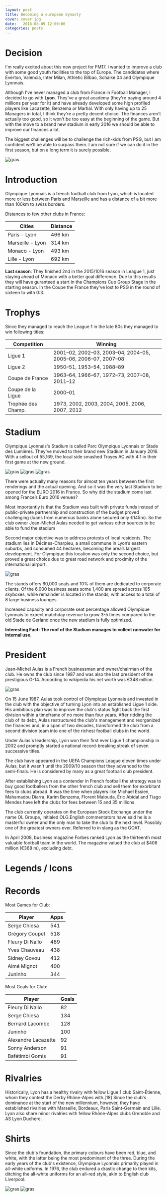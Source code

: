 ```yaml
---
layout: post
title: Becoming a european dynasty
cover: cover.jpg
date:   2016-08-09 12:00:00
categories: posts
---
```


# Decision
I'm really excited about this new project for FM17. I wanted to improve a club with some good youth facilities to the top of Europe. The candidates where Everton, Valencia, Inter Milan, Athletic Bilbao, Schalke 04 and Olympique Lyonnais.

Although I've never managed a club from France in Football Manager, I decided to go with **Lyon**. They've a great academy (they're paying around 4 millions per year for it) and have already developed some high profiled players like Lacazette, Benzema or Martial. With only having up to 25 Managers in total, I think they're a pretty decent choice. The finances aren't actually too good, so it won't be too easy at the beginning of the game. But with the move to a brand new stadium in early 2016 we should be able to improve our finances a lot.

The biggest challenges will be to challenge the rich-kids from PSG, but I am confident we'll be able to surpass them. I am not sure if we can do it in the first season, but on a long term it is surely possible.

![gras](images/lyon-banner.jpg)



# Introduction

Olympique Lyonnais is a french football club from Lyon, which is located more or less between Paris and Marseille and has a distance of a bit more than 100km to swiss borders.

Distances to few other clubs in France:

 **Cities**         | **Distance** |
---------------- | --------|
Paris - Lyon     | 466 km  |
Marseille - Lyon | 314 km  |
Monaco - Lyon    | 493 km  |
Lille - Lyon     | 692 km  |



**Last season**: They finished 2nd in the 2015/1016 season in League 1, just staying ahead of Monaco with a better goal difference. Due to this results they will have guranteed a start in the Champions Cup Group Stage in the starting season. In the Coupe the France they've lost to PSG in the round of sixteen to with 0:3.





# Trophys

Since they managed to reach the League 1 in the late 80s they managed to win following titles:

**Competition**       | **Winning** |
--------------------- | --------|
Ligue 1        | 2001–02, 2002–03, 2003–04, 2004–05, 2005–06, 2006–07, 2007–08
Ligue 2        |  1950–51, 1953–54, 1988–89
Coupe de France       | 1963–64, 1966–67, 1972–73, 2007–08, 2011–12
Coupe de la Ligue     | 2000–01
Trophée des Champ. |  1973, 2002, 2003, 2004, 2005, 2006, 2007, 2012

# Stadium

Olympique Lyonnais's Stadium is called Parc Olympique Lyonnais or Stade des Lumières. They've moved to their brand new Stadium in January 2016.  With a sellout of 55,169, the local side smashed Troyes AC with 4:1 in their first game at the new ground.

![gras](images/stadium-1.jpg)
![gras](images/stadium-3.jpg)
![gras](images/stadium-4.jpg)



There were actually many reasons for almost ten years between the first renderings and the actual opening. And so it was the very last Stadium to be opened for the EURO 2016 in France.  So why did the stadium come last among France’s Euro 2016 venues?

Most importantly is that the Stadium was built with private funds instead of public-private partnership and construction of the budget proved challenging (loans from numerous banks alone secured only €145m). So the club owner Jean-Michel Aulas needed to get various other sources to be able to fund the stadium

Second major objective was to address protests of local residents. The stadium lies in Décines-Charpieu, a small commune in Lyon’s eastern suburbs, and consumed 44 hectares, becoming the area’s largest development. For Olympique this location was only the second choice, but proved a great choice due to great road network and proximity of the international airport.

![gras](/images/access-stadium.jpg)

The stands offers 60,000 seats and 10% of them are dedicated to corporate clients. Of the 6,000 business seats some 1,400 are spread across 105 skyboxes, while remainder is located in the stands, with access to a total of 8 large business lounges.

Increased capacity and corporate seat percentage allowed Olympique Lyonnais to expect matchday revenue to grow 3-5 times compared to the old Stade de Gerland once the new stadium is fully optimized.

**Interesting Fact: The roof of the Stadium manages to collect rainwater for internal use.**

# President

Jean-Michel Aulas is a French businessman and owner/chairman of the club. He owns the club since 1987 and was also the last president of the prestigious G-14. According to wikipedia his net worth was €348 million.

![gras](/images/president.jpg)


On 15 June 1987, Aulas took control of Olympique Lyonnais and invested in the club with the objective of turning Lyon into an established Ligue 1 side. His ambitious plan was to improve the club's status fight back  the first division within a timeframe of no more than four years. After ridding the club of its debt, Aulas restructured the club's management and reorganized the finances and, in a span of two decades, transformed the club from a second division team into one of the richest football clubs in the world.

Under Aulas's leadership, Lyon won their first ever Ligue 1 championship in 2002 and promptly started a national record-breaking streak of seven successive titles.

The club have appeared in the UEFA Champions League eleven times under Aulas, but it wasn't until the 2009/10 season that they advanced to the semi-finals. He is considered by many as a great football club president.

After establishing Lyon as a contender in French football the strategy was to buy good footballers from the other french club and sell them for exorbitant fees to clubs abroad. It was the time when players like Michael Essien, Mahamadou Diarra, Karim Benzema, Florent Malouda, Éric Abidal and Tiago Mendes have left the clubs for fees between 15 and 35 millions.

The club currently operates on the European Stock Exchange under the name OL Groupe, initialed OLG.English commentators have said he is a masterful owner and the only man to take the club to the next level. Possibly one of the greatest owners ever. Referred to in slang as the GOAT.

In April 2008, business magazine Forbes ranked Lyon as the thirteenth most valuable football team in the world. The magazine valued the club at $408 million (€368 m), excluding debt.



# Legends / Icons



# Records

Most Games for Club:

**Player**       | **Apps** |
--------------------- | -------- |
Serge Chiesa	  | 541
Grégory Coupet  |	518
Fleury Di Nallo	| 489
Yves Chauveau	  | 438
Sidney Govou	  | 412
Aimé Mignot	    | 400
Juninho	        | 344



Most Goals for Club:

**Player**           | **Goals** |
-------------------- | ---------- |
 Fleury Di Nallo     | 82
 Serge Chiesa	       | 134
 Bernard Lacombe     | 128
 Juninho		         | 100
 Alexandre Lacazette | 92
 Sonny Anderson      | 91
 Bafétimbi Gomis     | 91

# Rivalries

Historically, Lyon has a healthy rivalry with fellow Ligue 1 club Saint-Étienne, whom they contest the Derby Rhône-Alpes with.[18] Since the club's dominance at the start of the new millennium, however, they have established rivalries with Marseille, Bordeaux, Paris Saint-Germain and Lille. Lyon also share minor rivalries with fellow Rhône-Alpes clubs Grenoble and AS Lyon Duchère.

# Shirts
Since the club's foundation, the primary colours have been red, blue, and white, with the latter being the most predominant of the three. During the early years of the club's existence, Olympique Lyonnais primarily played in all-white uniforms. In 1976, the club endured a drastic change to their kits, ditching the all-white uniforms for an all-red style, akin to English club Liverpool.

![gras](/images/shirt-blue.jpg)
![gras](/images/shirt-white.jpg)

